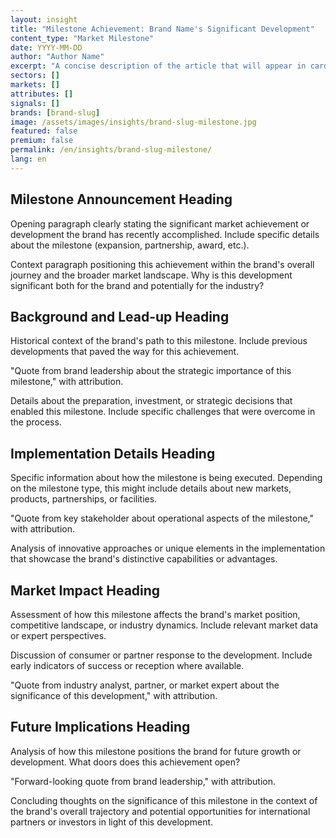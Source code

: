 ```yaml
---
layout: insight
title: "Milestone Achievement: Brand Name's Significant Development"
content_type: "Market Milestone"
date: YYYY-MM-DD
author: "Author Name"
excerpt: "A concise description of the article that will appear in cards on the homepage and in search results. It should capture attention and accurately convey the content (2-3 sentences)."
sectors: []
markets: []
attributes: []
signals: []
brands: [brand-slug]
image: /assets/images/insights/brand-slug-milestone.jpg
featured: false
premium: false
permalink: /en/insights/brand-slug-milestone/
lang: en
---
```


## Milestone Announcement Heading

Opening paragraph clearly stating the significant market achievement or development the brand has recently accomplished. Include specific details about the milestone (expansion, partnership, award, etc.).

Context paragraph positioning this achievement within the brand's overall journey and the broader market landscape. Why is this development significant both for the brand and potentially for the industry?

## Background and Lead-up Heading

Historical context of the brand's path to this milestone. Include previous developments that paved the way for this achievement.

"Quote from brand leadership about the strategic importance of this milestone," with attribution.

Details about the preparation, investment, or strategic decisions that enabled this milestone. Include specific challenges that were overcome in the process.

## Implementation Details Heading

Specific information about how the milestone is being executed. Depending on the milestone type, this might include details about new markets, products, partnerships, or facilities.

"Quote from key stakeholder about operational aspects of the milestone," with attribution.

Analysis of innovative approaches or unique elements in the implementation that showcase the brand's distinctive capabilities or advantages.

## Market Impact Heading

Assessment of how this milestone affects the brand's market position, competitive landscape, or industry dynamics. Include relevant market data or expert perspectives.

Discussion of consumer or partner response to the development. Include early indicators of success or reception where available.

"Quote from industry analyst, partner, or market expert about the significance of this development," with attribution.

## Future Implications Heading

Analysis of how this milestone positions the brand for future growth or development. What doors does this achievement open?

"Forward-looking quote from brand leadership," with attribution.

Concluding thoughts on the significance of this milestone in the context of the brand's overall trajectory and potential opportunities for international partners or investors in light of this development.